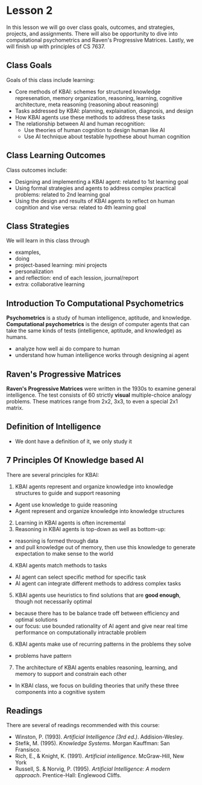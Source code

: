 # Lesson 2

In this lesson we will go over class goals, outcomes, and strategies, projects, and assignments. There will also be opportunity to dive into computational psychometrics and Raven's Progressive Matrices. Lastly, we will finish up with principles of CS 7637.

## Class Goals

Goals of this class include learning:
- Core methods of KBAI: schemes for structured knowledge represenation, memory organization, reasoning, learning, cognitive architecture, meta reasoning (reasoning about reasoning)
- Tasks addressed by KBAI: planning, explaination, diagnosis, and design 
- How KBAI agents use these methods to address these tasks
- The relationship between AI and human recognition:
    - Use theories of human cognition to design human like AI
    - Use AI technique about testable hypothese about human cognition 

## Class Learning Outcomes

Class outcomes include:
- Designing and implementing a KBAI agent: related to 1st learning goal 
- Using formal strategies and agents to address complex practical problems: related to 2nd learning goal 
- Using the design and results of KBAI agents to reflect on human cognition and vise versa: related to 4th learning goal

## Class Strategies

We will learn in this class through 
- examples,
- doing
- project-based learning: mini projects
- personalization
- and reflection: end of each lession, journal/report
- extra: collaborative learning

## Introduction To Computational Psychometrics

**Psychometrics** is a study of human intelligence, aptitude, and knowledge. 
**Computational psychometrics** is the design of computer agents that can take the same kinds of tests (intelligence, aptitude, and knowledge) as humans.
- analyze how well ai do compare to human
- understand how human intelligence works through designing ai agent

## Raven's Progressive Matrices

**Raven's Progressive Matrices** were written in the 1930s to examine general intelligence. The test consists of 60 strictly **visual** multiple-choice analogy problems. These matrices range from 2x2, 3x3, to even a special 2x1 matrix. 

## Definition of Intelligence
- We dont have a definition of it, we only study it

## 7 Principles Of Knowledge based AI

There are several principles for KBAI:
1. KBAI agents represent and organize knowledge into knowledge structures to guide and support reasoning
- Agent use knowledge to guide reasoning
- Agent represent and organize knowledge into knowledge structures
2. Learning in KBAI agents is often incremental
3. Reasoning in KBAI agents is top-down as well as bottom-up:
- reasoning is formed through data
- and pull knowledge out of memory, then use this knowledge to generate expectation to make sense to the world
4. KBAI agents match methods to tasks
- AI agent can select specific method for specific task
- AI agent can integrate different methods to address complex tasks
5. KBAI agents use heuristics to find solutions that are **good enough**, though not necessarily optimal
- because there has to be balance trade off between efficiency and optimal solutions
- our focus: use bounded rationality of AI agent and give near real time performance on computationally intractable problem
6. KBAI agents make use of recurring patterns in the problems they solve
- problems have pattern
7. The architecture of KBAI agents enables reasoning, learning, and memory to support and constrain each other
- In KBAI class, we focus on building theories that unify these three components into a cognitive system
## Readings

There are several of readings recommended with this course:

- Winston, P. (1993). _Artificial Intelligence (3rd ed.)_. Addision-Wesley.
- Stefik, M. (1995). _Knowledge Systems_. Morgan Kauffman: San Fransisco.
- Rich, E., & Knight, K. (1991). _Artificial intelligence_. McGraw-Hill, New York
- Russell, S. & Norvig, P. (1995). _Artificial Intelligence: A modern approach_. Prentice-Hall: Englewood Cliffs.


